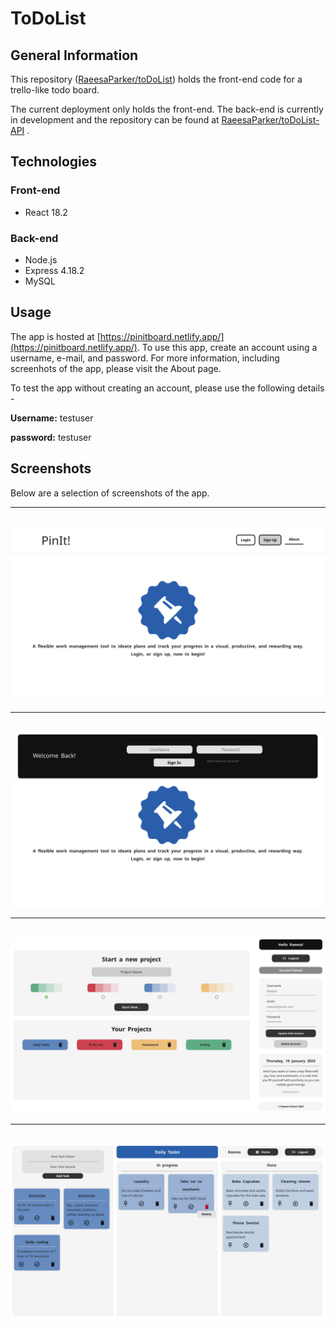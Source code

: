 # ToDoList

## General Information
This repository ([RaeesaParker/toDoList](https://github.com/RaeesaParker/toDoList)) holds the front-end code for a trello-like todo board. 

The current deployment only holds the front-end. The back-end is currently in development and the repository can be found at [RaeesaParker/toDoList-API](https://github.com/RaeesaParker/toDoList-API) . 

## Technologies

### Front-end
- React 18.2 

### Back-end 
- Node.js
- Express 4.18.2
- MySQL 

## Usage
The app is hosted at [https://pinitboard.netlify.app/](https://pinitboard.netlify.app/). 
To use this app, create an account using a username, e-mail, and password. For more information, including screenhots of the app, please visit the About page. 

To test the app without creating an account, please use the following details - 

**Username:**  testuser

**password:** testuser

## Screenshots
Below are a selection of screenshots of the app.
<br/>
<hr/>
<br/>
<img src="./src/assets/screenshots/1.png" width="700" /> 
<br/>
<hr/>
<br/>
<img src="./src/assets/screenshots/2.png" width="700"  />
<br/>
<hr/>
<br/>
<img src="./src/assets/screenshots/3.png" width="700"  /> 
<br/>
<hr/>
<br/>
<img src="./src/assets/screenshots/4.png" width="700"  />


<br> 

